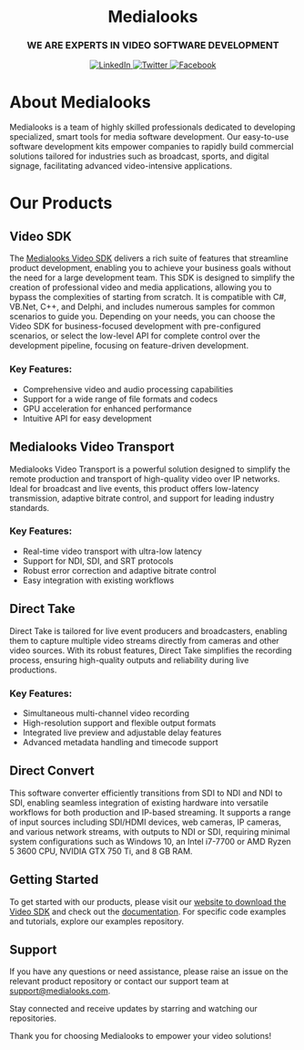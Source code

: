 <div id="header" align="center">
    <h1>Medialooks</h1>
    <h3>WE ARE EXPERTS IN VIDEO SOFTWARE DEVELOPMENT</h3>
</div>

<div id="socials" align="center">
    <a href="https://www.linkedin.com/company/medialooks/">
    <img src="https://img.shields.io/badge/LinkedIn-blue?style=for-the-badge&logo=linkedin&logoColor=white" alt="LinkedIn"/>
  </a>
  <a href="https://twitter.com/medialooks">
    <img src="https://img.shields.io/badge/Twitter-blue?style=for-the-badge&logo=twitter&logoColor=white" alt="Twitter"/>
  </a>
  <a href="https://www.facebook.com/Medialooks-192069527476824/">
    <img src="https://img.shields.io/badge/Facebook-blue?style=for-the-badge&logo=facebook&logoColor=white" alt="Facebook"/>
  </a>
</div>

# About Medialooks
Medialooks is a team of highly skilled professionals dedicated to developing specialized, smart tools for media software development. Our easy-to-use software development kits empower companies to rapidly build commercial solutions tailored for industries such as broadcast, sports, and digital signage, facilitating advanced video-intensive applications.

# Our Products
## Video SDK
The [Medialooks Video SDK]([url](https://medialooks.com/video-sdk)) delivers a rich suite of features that streamline product development, enabling you to achieve your business goals without the need for a large development team. This SDK is designed to simplify the creation of professional video and media applications, allowing you to bypass the complexities of starting from scratch. It is compatible with C#, VB.Net, C++, and Delphi, and includes numerous samples for common scenarios to guide you. Depending on your needs, you can choose the Video SDK for business-focused development with pre-configured scenarios, or select the low-level API for complete control over the development pipeline, focusing on feature-driven development.

### Key Features:

- Comprehensive video and audio processing capabilities
- Support for a wide range of file formats and codecs
- GPU acceleration for enhanced performance
- Intuitive API for easy development


## Medialooks Video Transport
Medialooks Video Transport is a powerful solution designed to simplify the remote production and transport of high-quality video over IP networks. Ideal for broadcast and live events, this product offers low-latency transmission, adaptive bitrate control, and support for leading industry standards.

### Key Features:

- Real-time video transport with ultra-low latency
- Support for NDI, SDI, and SRT protocols
- Robust error correction and adaptive bitrate control
- Easy integration with existing workflows


## Direct Take
Direct Take is tailored for live event producers and broadcasters, enabling them to capture multiple video streams directly from cameras and other video sources. With its robust features, Direct Take simplifies the recording process, ensuring high-quality outputs and reliability during live productions.

### Key Features:

- Simultaneous multi-channel video recording
- High-resolution support and flexible output formats
- Integrated live preview and adjustable delay features
- Advanced metadata handling and timecode support

## Direct Convert
This software converter efficiently transitions from SDI to NDI and NDI to SDI, enabling seamless integration of existing hardware into versatile workflows for both production and IP-based streaming. It supports a range of input sources including SDI/HDMI devices, web cameras, IP cameras, and various network streams, with outputs to NDI or SDI, requiring minimal system configurations such as Windows 10, an Intel i7-7700 or AMD Ryzen 5 3600 CPU, NVIDIA GTX 750 Ti, and 8 GB RAM.


## Getting Started
To get started with our products, please visit our [website to download the Video SDK]([url](https://medialooks.com/video-sdk)) and check out the [documentation]([url](https://support.medialooks.com/hc/en-us)). For specific code examples and tutorials, explore our examples repository.

## Support

If you have any questions or need assistance, please raise an issue on the relevant product repository or contact our support team at [support@medialooks.com](mailto:support@medialooks.com).


Stay connected and receive updates by starring and watching our repositories.<br>

Thank you for choosing Medialooks to empower your video solutions!
